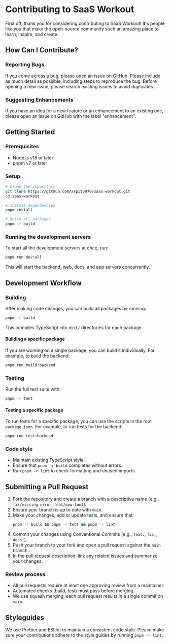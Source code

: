 # Contributing to SaaS Workout

First off, thank you for considering contributing to SaaS Workout! It's people like you that make the open-source community such an amazing place to learn, inspire, and create.

## How Can I Contribute?

### Reporting Bugs

If you come across a bug, please open an issue on GitHub. Please include as much detail as possible, including steps to reproduce the bug. Before opening a new issue, please search existing issues to avoid duplicates.

### Suggesting Enhancements

If you have an idea for a new feature or an enhancement to an existing one, please open an issue on GitHub with the label "enhancement".

## Getting Started

### Prerequisites
- Node.js v18 or later
- pnpm v7 or later

### Setup
```bash
# Clone the repository
git clone https://github.com/arpitv970/saas-workout.git
cd saas-workout

# Install dependencies
pnpm install

# Build all packages
pnpm -r build
```

### Running the development servers

To start all the development servers at once, run:

```bash
pnpm run dev:all
```

This will start the backend, web, docs, and app servers concurrently.

## Development Workflow

### Building

After making code changes, you can build all packages by running:

```bash
pnpm -r build
```

This compiles TypeScript into `dist/` directories for each package.

#### Building a specific package

If you are working on a single package, you can build it individually. For example, to build the backend:

```bash
pnpm run build:backend
```

### Testing

Run the full test suite with:

```bash
pnpm -r test
```

#### Testing a specific package

To run tests for a specific package, you can use the scripts in the root `package.json`. For example, to run tests for the backend:

```bash
pnpm run test:backend
```

### Code style

- Maintain existing TypeScript style.
- Ensure that `pnpm -r build` completes without errors.
- Run `pnpm -r lint` to check formatting and unused imports.

## Submitting a Pull Request

1. Fork the repository and create a branch with a descriptive name (e.g., `fix/missing-error`, `feat/new-tool`).
2. Ensure your branch is up to date with `main`.
3. Make your changes, add or update tests, and ensure that:
   ```bash
   pnpm -r build && pnpm -r test && pnpm -r lint
   ```
4. Commit your changes using Conventional Commits (e.g., `feat:`, `fix:`, `docs:`).
5. Push your branch to your fork and open a pull request against the `main` branch.
6. In the pull request description, link any related issues and summarize your changes.

### Review process
- All pull requests require at least one approving review from a maintainer.
- Automated checks (build, test) must pass before merging.
- We use squash merging; each pull request results in a single commit on `main`.

## Styleguides

We use Prettier and ESLint to maintain a consistent code style. Please make sure your contributions adhere to the style guides by running `pnpm -r lint`.
